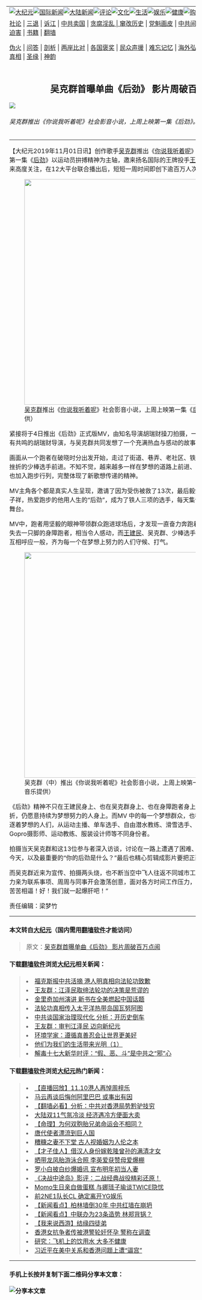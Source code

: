 <a name="1" id="1" target="_blank"></a><span id="1"></span>
<table border="0"><tr><td colspan="2" VALIGN=TOP><a href="https://github.com/gzhsl204/djy/blob/master/gb/nsc413.md#1"><img src="https://gitlab.com/szzdlab/www/raw/master/t/djy/1.jpg" title="大纪元"></a><a href="https://github.com/gzhsl204/djy/blob/master/gb/n24hr.md#1"><img src="https://gitlab.com/szzdlab/www/raw/master/t/djy/3.jpg" title="国际新闻"></a><a href="https://github.com/gzhsl204/djy/blob/master/gb/nsc413.md#1"><img src="https://gitlab.com/szzdlab/www/raw/master/t/djy/4.jpg" title="大陆新闻"></a><a href="https://github.com/gzhsl204/djy/blob/master/gb/news392.md#1"><img src="https://gitlab.com/szzdlab/www/raw/master/t/djy/5.jpg" title="评论"></a><a href="https://github.com/gzhsl204/djy/blob/master/gb/news2007.md#1"><img src="https://gitlab.com/szzdlab/www/raw/master/t/djy/6.jpg" title="文化"></a><a href="https://github.com/gzhsl204/djy/blob/master/gb/news2008.md#1"><img src="https://gitlab.com/szzdlab/www/raw/master/t/djy/7.jpg" title="生活"></a><a href="https://github.com/gzhsl204/djy/blob/master/gb/ncyule.md#1"><img src="https://gitlab.com/szzdlab/www/raw/master/t/djy/8.jpg" title="娱乐"></a><a href="https://github.com/gzhsl204/djy/blob/master/gb/nsc1002.md#1"><img src="https://gitlab.com/szzdlab/www/raw/master/t/djy/9.jpg" title="健康"><a href="https://www.youlucky.com"><img src="https://gitlab.com/szzdlab/www/raw/master/t/djy/10.jpg" title="购物"></a><a href="https://www.supportepoch.org/donation?utm_medium=epochtimes&utm_source=referral&utm_campaign=donate_button_djyhomepage"><img src="https://gitlab.com/szzdlab/www/raw/master/t/djy/12.jpg" title="捐款"></a></td></tr>
<tr><td colspan="2" VALIGN=TOP><a target="_blank" href="https://github.com/gzhsl204/djy/blob/master/gb/9p.md#1">社论</a> | <a target="_blank" href="https://github.com/gzhsl204/djy/blob/master/gb/nf5657.md#1">三退</a> | <a target="_blank" href="https://github.com/gzhsl204/djy/blob/master/gb/nf6123.md#1">诉江</a> | <a target="_blank" href="https://github.com/gzhsl204/djy/blob/master/gb/nf1176117.md#1">中共卖国</a> | <a target="_blank" href="https://github.com/gzhsl204/djy/blob/master/gb/nf5773.md#1">贪腐淫乱 | <a target="_blank" href="https://github.com/gzhsl204/djy/blob/master/gb/nf1176115.md#1">窜改历史</a> | <a target="_blank" href="https://github.com/gzhsl204/djy/blob/master/gb/nf1176107.md#1">党魁画皮</a> | <a target="_blank" href="https://github.com/gzhsl204/djy/blob/master/gb/nf1320400.md#1">中共间谍</a> | <a target="_blank" href="https://github.com/gzhsl204/djy/blob/master/gb/nf1176114.md#1">破坏传统</a> | <a target="_blank" href="https://github.com/gzhsl204/djy/blob/master/gb/nf5287.md#1">恶贯满盈</a> | <a target="_blank" href="https://github.com/gzhsl204/djy/blob/master/gb/ncid278.md#1">人权</a> | <a target="_blank" href="https://github.com/gzhsl204/djy/blob/master/gb/nf1176111.md#1">迫害</a> | <a target="_blank" href="https://github.com/gzhsl204/djy/blob/master/gb/nf1235328.md#1">书籍</a> | <a target="_blank" href="https://github.com/gzhsl204/www/blob/master/README.md?zsrh#1">翻墙</a></p><p><a target="_blank" href="https://github.com/gzhsl204/djy/blob/master/gb/nf5562.md#1">伪火</a> | <a target="_blank" href="https://github.com/gzhsl204/djy/blob/master/gb/nf4378.md#1">问答</a> | <a target="_blank" href="https://github.com/gzhsl204/djy/blob/master/gb/nf5792.md#1">剖析</a> | <a target="_blank" href="https://github.com/gzhsl204/djy/blob/master/gb/nf5735.md#1">两岸比对</a> | <a target="_blank" href="https://github.com/gzhsl204/djy/blob/master/gb/nf6119.md#1">各国褒奖</a> | <a target="_blank" href="https://github.com/gzhsl204/djy/blob/master/gb/nf6120.md#1">民众声援</a> | <a target="_blank" href="https://github.com/gzhsl204/djy/blob/master/gb/nf1188594.md#1">难忘记忆</a> | <a target="_blank" href="https://github.com/gzhsl204/djy/blob/master/gb/nf3180.md#1">海外弘传</a> | <a target="_blank" href="https://github.com/gzhsl204/djy/blob/master/gb/nf5410.md#1">万人上访</a> | <a target="_blank" href="https://github.com/gzhsl204/ntdtv/blob/master/gb/prog1530_1.md#1">和平抗议</a> | <a target="_blank" href="https://github.com/gzhsl204/djy/blob/master/gb/nf4386.md#1">支持</a> | <a target="_blank" href="https://github.com/gzhsl204/djy/blob/master/gb/nf4389.md#1">真相</a> | <a target="_blank" href="https://github.com/gzhsl204/djy/blob/master/gb/nf5790.md#1">圣缘</a> | <a target="_blank" href="https://github.com/gzhsl204/djy/blob/master/gb/nf4786.md#1">神韵</a></td></tr>
<tr><td VALIGN=TOP width="626"><h2 align=center>吴克群首曝单曲《后劲》 影片周破百万点阅</h2>
<img src="http://i.epochtimes.com/assets/uploads/2019/11/1911010529161487-600x400.jpg" />
<h6>吴克群推出《你说我听着呢》社会影音小说，上周上映第一集《后劲》。（何乐音乐提供）
</h6>
<hr>
<p>【大纪元2019年11月01日讯】创作歌手<a href="https://github.com/gzhsl204/djy/blob/master/gb/tag/%E5%90%B4%E5%85%8B%E7%BE%A4.md">吴克群</a>推出《<a href="https://github.com/gzhsl204/djy/blob/master/gb/tag/%E4%BD%A0%E8%AF%B4%E6%88%91%E5%90%AC%E7%9D%80%E5%91%A2.md">你说我听着呢</a>》社会影音小说，上周上映第一集《<a href="https://github.com/gzhsl204/djy/blob/master/gb/tag/%E5%90%8E%E5%8A%B2.md">后劲</a>》以运动员拚搏精神为主轴，邀来扬名国际的王牌投手<a href="https://github.com/gzhsl204/djy/blob/master/gb/tag/%E7%8E%8B%E5%BB%BA%E6%B0%91.md">王建民</a>深访，影片上线后引来高度关注，在12大平台联合播出后，短短一周时间即创下逾百万人次观看。</p>
<figure id="attachment_11627049" style="width: 600px" class="wp-caption aligncenter"><a href="http://i.epochtimes.com/assets/uploads/2019/11/1911010529221487.jpg"><img class="size-large wp-image-11627049" title="" src="http://i.epochtimes.com/assets/uploads/2019/11/1911010529221487-600x400.jpg" alt="" width="600" b="400" /></a><figcaption class="wp-caption-text"><a href="https://github.com/gzhsl204/djy/blob/master/gb/tag/%E5%90%B4%E5%85%8B%E7%BE%A4.md">吴克群</a>推出《<a href="https://github.com/gzhsl204/djy/blob/master/gb/tag/%E4%BD%A0%E8%AF%B4%E6%88%91%E5%90%AC%E7%9D%80%E5%91%A2.md">你说我听着呢</a>》社会影音小说，上周上映第一集《<a href="https://github.com/gzhsl204/djy/blob/master/gb/tag/%E5%90%8E%E5%8A%B2.md">后劲</a>》。（何乐音乐提供）</figcaption></figure>
<p>紧接将于4日推出《后劲》正式版MV，由知名导演胡瑞财操刀拍摄，一开始就对歌曲与题材相当有共鸣的胡瑞财导演，与吴克群共同发想了一个充满热血与感动的故事。</p>
<p>画面从一个跑者在破晓时分出发开始，走过了街道、巷弄、老社区、铁道边，朝着棒球场中受到挫折的少棒选手前进。不知不觉，越来越多一样在梦想的道路上前进、感同身受的各行各业人们也加入跑步行列，完整体现了新歌想传递的精神。</p>
<p>MV主角各个都是真实人生呈现，邀请了因为受伤被救了13次，最后毅然决然截肢的身障跑者简子祥，热爱跑步的他用人生的“后劲”，成为了铁人三项的选手，每天集训期望能站上东京奥运的舞台。</p>
<p>MV中，跑者用坚毅的眼神带领群众跑进球场后，才发现一直奋力奔跑着的这名跑者，竟是早就失去一只脚的身障跑者，相当令人感动，而<a href="https://github.com/gzhsl204/djy/blob/master/gb/tag/%E7%8E%8B%E5%BB%BA%E6%B0%91.md">王建民</a>、吴克群、少棒选手与身障跑者的画面，仿佛互相呼应一般，齐为每一个在梦想上努力的人们守候、打气。</p>
<figure id="attachment_11627050" style="width: 600px" class="wp-caption aligncenter"><a href="http://i.epochtimes.com/assets/uploads/2019/11/1911010529311487.jpg"><img class="size-large wp-image-11627050" title="" src="http://i.epochtimes.com/assets/uploads/2019/11/1911010529311487-600x400.jpg" alt="" width="600" b="400" /></a><figcaption class="wp-caption-text">吴克群（中）推出《你说我听着呢》社会影音小说，上周上映第一集《后劲》。（何乐音乐提供）</figcaption></figure>
<p>《后劲》精神不只在王建民身上、也在吴克群身上、也在身障跑者身上、更在每一个即使遭遇挫折，仍愿意持续为梦想努力的人身上。而MV 中的每一个梦想群众，也都是真实在自己领域中追逐着梦想的人们，从运动主播、单车选手、自由潜水教练、滑雪选手、面包师傅、发型师、Gopro摄影师、运动教练、服装设计师等不同身份者。</p>
<p>拍摄当天吴克群和这13位参与者深入访谈，讨论在一路上遭遇了困难、是什么原因让他们坚持到今天，以及最重要的“你的后劲是什么？”最后也精心剪辑成影片要把正面能量分享给更多观众。</p>
<p>而吴克群近来为宣传、拍摄两头烧，也不断当空中飞人往返不同城市工作，却依旧冲劲十足，亲力亲为联系事项、周周与同事开会激荡创意，面对各方时间工作压力，他还苦笑说：“大家要这样苦苦相逼！好！我们就一起爆肝吧！”</p>
</p>
<p><center><a style="border: none; overflow: hidden;" src="https://www.facebook.com/plugins/video.php?href=https%3A%2F%2Fwww.facebook.com%2Fiamkenjiwu%2Fvideos%2F467122983901135%2F&amp;width=500&amp;show_text=false&amp;height=280&amp;appId" width="500" b="280" frameborder="0" scrolling="no" allowfullscreen="allowfullscreen" data-mce-fragment="1"></a></center>
<p>责任编辑：梁梦竹</p>

<hr>

#### 本文转自<a href="http://www.epochtimes.com">大纪元</a>（国内需用<a href="https://git.io/JesJV">翻墙软件</a>才能访问）
> 原文：<a href="http://www.epochtimes.com/gb/19/11/1/n11627036.htm">吴克群首曝单曲《后劲》 影片周破百万点阅</a>


#### 下载<a href="https://git.io/JesJV">翻墙软件</a>浏览<a href="http://www.epochtimes.com">大纪元</a>相关新闻：
> <li><a href="http://www.epochtimes.com/gb/19/10/31/n11625746.htm">福克斯报中共活摘 港人明真相向法轮功致歉</a></li>
> <li><a href="http://www.epochtimes.com/gb/19/10/31/n11624191.htm">王友群：江泽民取缔法轮功的决策是荒谬的</a></li>
> <li><a href="http://www.epochtimes.com/gb/19/10/31/n11625392.htm">金里奇加州演讲 新书在全美燃起中国话题</a></li>
> <li><a href="http://www.epochtimes.com/gb/19/10/31/n11625277.htm">法轮功真相传入太平洋热带岛国瓦努阿图</a></li>
> <li><a href="http://www.epochtimes.com/gb/19/10/30/n11622682.htm">中共谈国家治理现代化 分析：开历史倒车</a></li>
> <li><a href="http://www.epochtimes.com/gb/19/10/25/n11611029.htm">王友群：审判江泽民 迈向新纪元</a></li>
> <li><a href="http://www.epochtimes.com/gb/19/10/24/n11610102.htm">环境学家：遵循真善忍会让世界更美好</a></li>
> <li><a href="http://www.epochtimes.com/gb/19/10/6/n11571997.htm">他们为我们的生活带来光明（1）</a></li>
> <li><a href="http://www.epochtimes.com/gb/7/10/21/n1874804.htm">解毒十七大新华时评：“假、恶、斗”是中共之“邪”心</a></li>

#### 下载<a href="https://git.io/JesJV">翻墙软件</a>浏览<a href="http://www.epochtimes.com">大纪元</a>热门新闻：
> <li><a href="http://www.epochtimes.com/gb/19/11/8/n11641005.htm">【直播回放】11.10港人再悼周梓乐</a></li>
> <li><a href="http://www.epochtimes.com/gb/19/11/10/n11645886.htm">马云再谈后悔创阿里巴巴 或事出有因</a></li>
> <li><a href="http://www.epochtimes.com/gb/19/11/10/n11645136.htm">【翻墙必看】分析：中共对香港局势黔驴技穷</a></li>
> <li><a href="http://www.epochtimes.com/gb/19/11/10/n11645125.htm">大陆双11气氛冷淡 经济遇冷方便面大卖</a></li>
> <li><a href="http://www.epochtimes.com/gb/19/10/21/n11602738.htm">【命理】为何双胞胎兄弟命运会不相同？</a></li>
> <li><a href="http://www.epochtimes.com/gb/19/10/11/n11582046.htm">唐代使者漂流到巨人国</a></li>
> <li><a href="http://www.epochtimes.com/gb/15/4/21/n4416242.htm">糟糠之妻不下堂 古人视婚姻为人伦之本</a></li>
> <li><a href="http://www.epochtimes.com/gb/19/10/31/n11625562.htm">【才子佳人】借汉人身份嫁乾隆曾孙的满清才女</a></li>
> <li><a href="http://www.epochtimes.com/gb/19/11/8/n11642965.htm">晒带龙凤胎游泳合照 李英爱获赞母爱爆棚</a></li>
> <li><a href="http://www.epochtimes.com/gb/19/11/8/n11641365.htm">罗小白披白纱爆婚讯 宣布明年初当人妻</a></li>
> <li><a href="http://www.epochtimes.com/gb/19/11/9/n11644225.htm">《决战中途岛》影评：二战经典战役精彩还原！</a></li>
> <li><a href="http://www.epochtimes.com/gb/19/11/9/n11644322.htm">Momo生日亲自做蛋糕 与娜琏子瑜谈TWICE隐忧</a></li>
> <li><a href="http://www.epochtimes.com/gb/19/11/8/n11641484.htm">前2NE1队长CL 确定离开YG娱乐</a></li>
> <li><a href="http://www.epochtimes.com/gb/19/11/9/n11644550.htm">【新闻看点】柏林墙倒30年 中共红墙在崩坍</a></li>
> <li><a href="http://www.epochtimes.com/gb/19/11/8/n11642736.htm">【新闻看点】中联办为23条造势 林郑背锅？</a></li>
> <li><a href="http://www.epochtimes.com/gb/19/11/6/n11637524.htm">【我来说西游】结缘四徒弟</a></li>
> <li><a href="http://www.epochtimes.com/gb/19/11/9/n11644424.htm">香港女抗争者传被港警轮奸怀孕 警称在调查</a></li>
> <li><a href="http://www.epochtimes.com/gb/19/11/9/n11644806.htm">研究：飞机上的饮用水 大多不健康</a></li>
> <li><a href="http://www.epochtimes.com/gb/19/11/9/n11643270.htm">习近平在美中关系和香港问题上遭“逼宫”</a></li>
<hr>

#### 手机上长按并复制下面二维码分享本文章：<br><br><img src="http://d1p1.ip.zn2.us/v.php?action=qrcode&url=https://github.com/gzhsl204/djy/blob/master/gb/19/11/1/n11627036.md%231" title="分享本文章"></td><td VALIGN=TOP><a href="https://github.com/gzhsl204/djy/blob/master/gb/16/1/21/n4622075.md?dfh#1" target="_blank"><img src="https://gitlab.com/szzdlab/djy/raw/master/gb/300/wei-f1.jpg" title="中共的伪火骗局"  alt="中共的伪火骗局"></a><br><a href="https://github.com/gzhsl204/www/blob/master/README.md?dfh#9" target="_blank"><img src="https://gitlab.com/szzdlab/djy/raw/master/gb/300/yong-h.jpg" title="永恒的见证"  alt="永恒的见证"></a><br><a href="https://github.com/gzhsl204/djy/blob/master/gb/13/9/29/n3974789.md?dfh#1" target="_blank"><img src="https://gitlab.com/szzdlab/djy/raw/master/gb/300/shang-lnz.jpg" title="善良女子被中共投男牢"  alt="善良女子被中共投男牢"></a><br><a href="https://github.com/gzhsl204/djy/blob/master/gb/16/3/16/n4663449.md?dfh#1" target="_blank"><img src="https://gitlab.com/szzdlab/djy/raw/master/gb/300/huo-z3.jpg" title="警卫目击活摘器官"  alt="警卫目击活摘器官"></a><br><a href="https://github.com/gzhsl204/djy/blob/master/gb/16/8/7/n8177641.md?dfh#1" target="_blank"><img src="https://gitlab.com/szzdlab/djy/raw/master/gb/300/huo-z4.jpg" title="证人描述活摘恐怖"  alt="证人描述活摘恐怖"></a><br><a href="https://github.com/gzhsl204/djy/blob/master/gb/10/4/19/n2881569.md?dfh#1" target="_blank"><img src="https://gitlab.com/szzdlab/djy/raw/master/gb/300/huo-z1.jpg" title="揭开活摘器官黑幕"  alt="揭开活摘器官黑幕"></a><br><a href="https://github.com/gzhsl204/djy/blob/master/gb/10/11/7/n3077476.md?dfh#1" target="_blank"><img src="https://gitlab.com/szzdlab/djy/raw/master/gb/300/ma-ks.jpg" title="马克思的成魔之路"  alt="马克思的成魔之路"></a><br><a href="https://github.com/gzhsl204/djy/blob/master/gb/14/6/9/n4173977.md?dfh#1" target="_blank"><img src="https://gitlab.com/szzdlab/djy/raw/master/gb/300/chang-zs.jpg" title="藏字石 蕴天机"  alt="藏字石 蕴天机"></a><br><a href="https://github.com/gzhsl204/djy/blob/master/gb/18/5/10/n10381511.md?dfh#1" target="_blank"><img src="https://gitlab.com/szzdlab/djy/raw/master/gb/300/st1.jpg" title="关注3亿人三退"  alt="关注3亿人三退"></a><br><a href="https://github.com/gzhsl204/djy/blob/master/gb/18/3/21/n10237682.md?dfh#1" target="_blank"><img src="https://gitlab.com/szzdlab/djy/raw/master/gb/300/jie-t.jpg" title="解体中共复兴中华"  alt="解体中共复兴中华"></a><br><a href="https://github.com/gzhsl204/djy/blob/master/gb/9/2/9/n2422991.md?dfh#1" target="_blank"><img src="https://gitlab.com/szzdlab/djy/raw/master/gb/300/gao-zs.jpg" title="中共迫害良心律师"  alt="中共迫害良心律师"></a><br><a href="https://github.com/gzhsl204/djy/blob/master/gb/18/12/9/n10900044.md?dfh#1" target="_blank"><img src="https://gitlab.com/szzdlab/djy/raw/master/gb/300/sj1.jpg" title="303万人举报江泽民"  alt="303万人举报江泽民"></a><br><a href="https://github.com/gzhsl204/djy/blob/master/gb/18/8/28/n10672014.md?dfh#1" target="_blank"><img src="https://gitlab.com/szzdlab/djy/raw/master/gb/300/sj2.jpg" title="这些官员为何起诉江泽民"  alt="这些官员为何起诉江泽民"></a><br><a href="https://github.com/gzhsl204/djy/blob/master/gb/8/12/18/n2367165.md?dfh#1" target="_blank"><img src="https://gitlab.com/szzdlab/djy/raw/master/gb/300/liangan.jpg" title="海峡两岸的强烈对比"  alt="海峡两岸的强烈对比"></a><br><a href="https://github.com/gzhsl204/djy/blob/master/gb/15/5/5/n4427238.md?dfh#1" target="_blank"><img src="https://gitlab.com/szzdlab/djy/raw/master/gb/300/jia-ndzl.jpg" title="加拿大总理的贺信"  alt="加拿大总理的贺信"></a><br><a href="https://github.com/gzhsl204/djy/blob/master/gb/11/6/17/n3289382.md?dfh#1" target="_blank"><img src="https://gitlab.com/szzdlab/djy/raw/master/gb/300/xiao-wd.jpg" title="探寻真相兼听则明"  alt="探寻真相兼听则明"></a><br><a href="https://github.com/gzhsl204/djy/blob/master/gb/18/10/27/n10812623.md?dfh#1" target="_blank"><img src="https://gitlab.com/szzdlab/djy/raw/master/gb/300/yindu.jpg" title="印度媒体报道东方"  alt="印度媒体报道东方"></a><br><a href="https://github.com/gzhsl204/djy/blob/master/gb/18/6/9/n10469652.md?dfh#1" target="_blank"><img src="https://gitlab.com/szzdlab/djy/raw/master/gb/300/xie-j.jpg" title="不一样的海外校园"  alt="不一样的海外校园"></a><br><a href="https://github.com/gzhsl204/djy/blob/master/gb/7/4/5/n1669415.md?dfh#1" target="_blank"><img src="https://gitlab.com/szzdlab/djy/raw/master/gb/300/li-up.jpg" title="从大师到徒弟的传奇"  alt="从大师到徒弟的传奇"></a><br><a href="https://github.com/gzhsl204/djy/blob/master/gb/17/5/26/n9191512.md?dfh#1" target="_blank"><img src="https://gitlab.com/szzdlab/djy/raw/master/gb/300/zfl2.jpg" title="亿万人与东方一本奇书"  alt="亿万人与东方一本奇书"></a><br><a href="https://github.com/gzhsl204/djy/blob/master/gb/13/11/27/n4020290.md?dfh#1" target="_blank"><img src="https://gitlab.com/szzdlab/djy/raw/master/gb/300/zhen-h.jpg" title="大陆见不到的震撼场面"  alt="大陆见不到的震撼场面"></a><br><a href="https://github.com/gzhsl204/djy/blob/master/gb/15/7/17/n4482910.md?dfh#1" target="_blank"><img src="https://gitlab.com/szzdlab/djy/raw/master/gb/300/dalu-sk.jpg" title="人心向善 大陆当初盛况"  alt="人心向善 大陆当初盛况"></a><br><a href="https://github.com/gzhsl204/djy/blob/master/gb/9/10/15/n2689419.md?dfh#1" target="_blank"><img src="https://gitlab.com/szzdlab/djy/raw/master/gb/300/zfl1.jpg" title="追寻真理 这书讲什么"  alt="追寻真理 这书讲什么"></a><br><a href="https://github.com/gzhsl204/www/blob/master/README.md?dfh#1" target="_blank"><img src="https://gitlab.com/szzdlab/djy/raw/master/gb/300/fq1.jpg" title="下载免费翻墙软件"  alt="下载免费翻墙软件"></a><br></td></tr></table>
